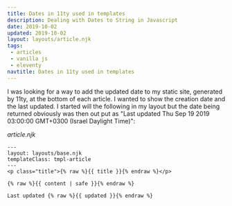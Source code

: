 ```yaml
---
title: Dates in 11ty used in templates
description: Dealing with Dates to String in Javascript
date: 2019-10-02
updated: 2019-10-02
layout: layouts/article.njk
tags: 
 - articles
 - vanilla js
 - eleventy
navtitle: Dates in 11ty used in templates
---
```


I was looking for a way to add the updated date to my static site, generated by 11ty, at the bottom of each article. I wanted to show the creation date and the last updated. I started will the following in my layout but the date being returned obviously was then out put as "Last updated Thu Sep 19 2019 03:00:00 GMT+0300 (Israel Daylight Time)":

*article.njk* 
```
---
layout: layouts/base.njk
templateClass: tmpl-article
---
<p class="title">{% raw %}{{ title }}{% endraw %}</p>

{% raw %}{{ content | safe }}{% endraw %}

Last updated {% raw %}{{ updated }}{% endraw %}
```